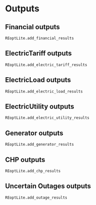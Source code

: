 # Outputs

## Financial outputs
```@docs
REoptLite.add_financial_results
```

## ElectricTariff outputs
```@docs
REoptLite.add_electric_tariff_results
```

## ElectricLoad outputs
```@docs
REoptLite.add_electric_load_results
```

## ElectricUtility outputs
```@docs
REoptLite.add_electric_utility_results
```

## Generator outputs
```@docs
REoptLite.add_generator_results
```

## CHP outputs
```@docs
REoptLite.add_chp_results
```

## Uncertain Outages outputs
```@docs
REoptLite.add_outage_results
```